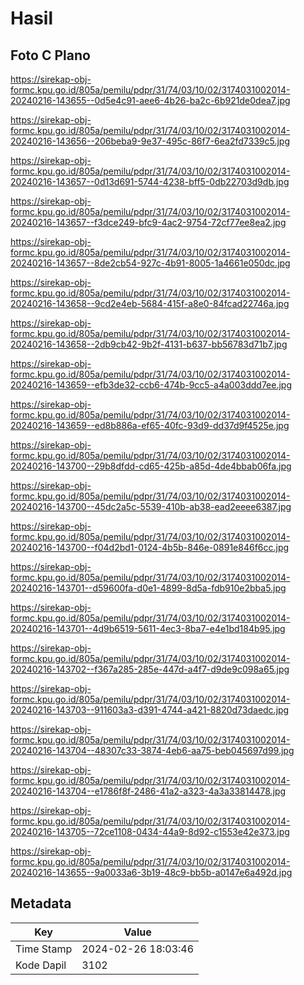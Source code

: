 # Hasil

## Foto C Plano

https://sirekap-obj-formc.kpu.go.id/805a/pemilu/pdpr/31/74/03/10/02/3174031002014-20240216-143655--0d5e4c91-aee6-4b26-ba2c-6b921de0dea7.jpg

https://sirekap-obj-formc.kpu.go.id/805a/pemilu/pdpr/31/74/03/10/02/3174031002014-20240216-143656--206beba9-9e37-495c-86f7-6ea2fd7339c5.jpg

https://sirekap-obj-formc.kpu.go.id/805a/pemilu/pdpr/31/74/03/10/02/3174031002014-20240216-143657--0d13d691-5744-4238-bff5-0db22703d9db.jpg

https://sirekap-obj-formc.kpu.go.id/805a/pemilu/pdpr/31/74/03/10/02/3174031002014-20240216-143657--f3dce249-bfc9-4ac2-9754-72cf77ee8ea2.jpg

https://sirekap-obj-formc.kpu.go.id/805a/pemilu/pdpr/31/74/03/10/02/3174031002014-20240216-143657--8de2cb54-927c-4b91-8005-1a4661e050dc.jpg

https://sirekap-obj-formc.kpu.go.id/805a/pemilu/pdpr/31/74/03/10/02/3174031002014-20240216-143658--9cd2e4eb-5684-415f-a8e0-84fcad22746a.jpg

https://sirekap-obj-formc.kpu.go.id/805a/pemilu/pdpr/31/74/03/10/02/3174031002014-20240216-143658--2db9cb42-9b2f-4131-b637-bb56783d71b7.jpg

https://sirekap-obj-formc.kpu.go.id/805a/pemilu/pdpr/31/74/03/10/02/3174031002014-20240216-143659--efb3de32-ccb6-474b-9cc5-a4a003ddd7ee.jpg

https://sirekap-obj-formc.kpu.go.id/805a/pemilu/pdpr/31/74/03/10/02/3174031002014-20240216-143659--ed8b886a-ef65-40fc-93d9-dd37d9f4525e.jpg

https://sirekap-obj-formc.kpu.go.id/805a/pemilu/pdpr/31/74/03/10/02/3174031002014-20240216-143700--29b8dfdd-cd65-425b-a85d-4de4bbab06fa.jpg

https://sirekap-obj-formc.kpu.go.id/805a/pemilu/pdpr/31/74/03/10/02/3174031002014-20240216-143700--45dc2a5c-5539-410b-ab38-ead2eeee6387.jpg

https://sirekap-obj-formc.kpu.go.id/805a/pemilu/pdpr/31/74/03/10/02/3174031002014-20240216-143700--f04d2bd1-0124-4b5b-846e-0891e846f6cc.jpg

https://sirekap-obj-formc.kpu.go.id/805a/pemilu/pdpr/31/74/03/10/02/3174031002014-20240216-143701--d59600fa-d0e1-4899-8d5a-fdb910e2bba5.jpg

https://sirekap-obj-formc.kpu.go.id/805a/pemilu/pdpr/31/74/03/10/02/3174031002014-20240216-143701--4d9b6519-5611-4ec3-8ba7-e4e1bd184b95.jpg

https://sirekap-obj-formc.kpu.go.id/805a/pemilu/pdpr/31/74/03/10/02/3174031002014-20240216-143702--f367a285-285e-447d-a4f7-d9de9c098a65.jpg

https://sirekap-obj-formc.kpu.go.id/805a/pemilu/pdpr/31/74/03/10/02/3174031002014-20240216-143703--911603a3-d391-4744-a421-8820d73daedc.jpg

https://sirekap-obj-formc.kpu.go.id/805a/pemilu/pdpr/31/74/03/10/02/3174031002014-20240216-143704--48307c33-3874-4eb6-aa75-beb045697d99.jpg

https://sirekap-obj-formc.kpu.go.id/805a/pemilu/pdpr/31/74/03/10/02/3174031002014-20240216-143704--e1786f8f-2486-41a2-a323-4a3a33814478.jpg

https://sirekap-obj-formc.kpu.go.id/805a/pemilu/pdpr/31/74/03/10/02/3174031002014-20240216-143705--72ce1108-0434-44a9-8d92-c1553e42e373.jpg

https://sirekap-obj-formc.kpu.go.id/805a/pemilu/pdpr/31/74/03/10/02/3174031002014-20240216-143655--9a0033a6-3b19-48c9-bb5b-a0147e6a492d.jpg


## Metadata

| Key        | Value               |
| ---------- | ------------------- |
| Time Stamp | 2024-02-26 18:03:46 |
| Kode Dapil | 3102                |



